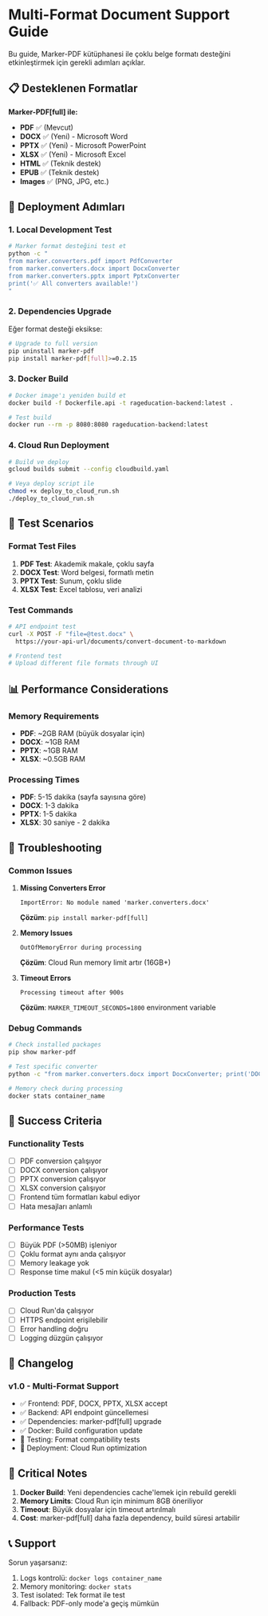 # Multi-Format Document Support Guide

Bu guide, Marker-PDF kütüphanesi ile çoklu belge formatı desteğini etkinleştirmek için gerekli adımları açıklar.

## 📋 Desteklenen Formatlar

**Marker-PDF[full] ile:**

- **PDF** ✅ (Mevcut)
- **DOCX** ✅ (Yeni) - Microsoft Word
- **PPTX** ✅ (Yeni) - Microsoft PowerPoint
- **XLSX** ✅ (Yeni) - Microsoft Excel
- **HTML** ✅ (Teknik destek)
- **EPUB** ✅ (Teknik destek)
- **Images** ✅ (PNG, JPG, etc.)

## 🚀 Deployment Adımları

### 1. Local Development Test

```bash
# Marker format desteğini test et
python -c "
from marker.converters.pdf import PdfConverter
from marker.converters.docx import DocxConverter
from marker.converters.pptx import PptxConverter
print('✅ All converters available!')
"
```

### 2. Dependencies Upgrade

Eğer format desteği eksikse:

```bash
# Upgrade to full version
pip uninstall marker-pdf
pip install marker-pdf[full]>=0.2.15
```

### 3. Docker Build

```bash
# Docker image'ı yeniden build et
docker build -f Dockerfile.api -t rageducation-backend:latest .

# Test build
docker run --rm -p 8080:8080 rageducation-backend:latest
```

### 4. Cloud Run Deployment

```bash
# Build ve deploy
gcloud builds submit --config cloudbuild.yaml

# Veya deploy script ile
chmod +x deploy_to_cloud_run.sh
./deploy_to_cloud_run.sh
```

## 🧪 Test Scenarios

### Format Test Files

1. **PDF Test**: Akademik makale, çoklu sayfa
2. **DOCX Test**: Word belgesi, formatlı metin
3. **PPTX Test**: Sunum, çoklu slide
4. **XLSX Test**: Excel tablosu, veri analizi

### Test Commands

```bash
# API endpoint test
curl -X POST -F "file=@test.docx" \
  https://your-api-url/documents/convert-document-to-markdown

# Frontend test
# Upload different file formats through UI
```

## 📊 Performance Considerations

### Memory Requirements

- **PDF**: ~2GB RAM (büyük dosyalar için)
- **DOCX**: ~1GB RAM
- **PPTX**: ~1GB RAM
- **XLSX**: ~0.5GB RAM

### Processing Times

- **PDF**: 5-15 dakika (sayfa sayısına göre)
- **DOCX**: 1-3 dakika
- **PPTX**: 1-5 dakika
- **XLSX**: 30 saniye - 2 dakika

## 🔧 Troubleshooting

### Common Issues

1. **Missing Converters Error**

   ```
   ImportError: No module named 'marker.converters.docx'
   ```

   **Çözüm**: `pip install marker-pdf[full]`

2. **Memory Issues**

   ```
   OutOfMemoryError during processing
   ```

   **Çözüm**: Cloud Run memory limit artır (16GB+)

3. **Timeout Errors**
   ```
   Processing timeout after 900s
   ```
   **Çözüm**: `MARKER_TIMEOUT_SECONDS=1800` environment variable

### Debug Commands

```bash
# Check installed packages
pip show marker-pdf

# Test specific converter
python -c "from marker.converters.docx import DocxConverter; print('DOCX OK')"

# Memory check during processing
docker stats container_name
```

## 🎯 Success Criteria

### Functionality Tests

- [ ] PDF conversion çalışıyor
- [ ] DOCX conversion çalışıyor
- [ ] PPTX conversion çalışıyor
- [ ] XLSX conversion çalışıyor
- [ ] Frontend tüm formatları kabul ediyor
- [ ] Hata mesajları anlamlı

### Performance Tests

- [ ] Büyük PDF (>50MB) işleniyor
- [ ] Çoklu format aynı anda çalışıyor
- [ ] Memory leakage yok
- [ ] Response time makul (<5 min küçük dosyalar)

### Production Tests

- [ ] Cloud Run'da çalışıyor
- [ ] HTTPS endpoint erişilebilir
- [ ] Error handling doğru
- [ ] Logging düzgün çalışıyor

## 📝 Changelog

### v1.0 - Multi-Format Support

- ✅ Frontend: PDF, DOCX, PPTX, XLSX accept
- ✅ Backend: API endpoint güncellemesi
- ✅ Dependencies: marker-pdf[full] upgrade
- ✅ Docker: Build configuration update
- 🔄 Testing: Format compatibility tests
- 🔄 Deployment: Cloud Run optimization

## 🚨 Critical Notes

1. **Docker Build**: Yeni dependencies cache'lemek için rebuild gerekli
2. **Memory Limits**: Cloud Run için minimum 8GB öneriliyor
3. **Timeout**: Büyük dosyalar için timeout artırılmalı
4. **Cost**: marker-pdf[full] daha fazla dependency, build süresi artabilir

## 📞 Support

Sorun yaşarsanız:

1. Logs kontrolü: `docker logs container_name`
2. Memory monitoring: `docker stats`
3. Test isolated: Tek format ile test
4. Fallback: PDF-only mode'a geçiş mümkün
